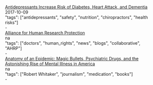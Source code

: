 [Antidepressants Increase Risk of Diabetes, Heart Attack, and Dementia](https://www.wellnessresources.com/news/antidepressants-increase-risk-of-diabetes-heart-attack-and-dementia)<br />
2017-10-09<br />
"tags": ["antidepressants", "safety", "nutrition", "chiropractors", "health risks"]<br />
-<br />
[Alliance for Human Research Protection](http://ahrp.org/)<br />
na<br />
"tags": ["doctors", "human_rights", "news", "blogs", "collaborative", "AHRP"]<br />
-<br />
[Anatomy of an Epidemic: Magic Bullets, Psychiatric Drugs, and the Astonishing Rise of Mental Illness in America](http://a.co/8ZkS4i5)<br />
na<br />
"tags": ["Robert Whitaker", "journalism", "medication", "books"]<br />
-<br />
